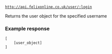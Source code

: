 <code>http://api.felixonline.co.uk/user/:login</code>

Returns the user object for the specified username

### Example response
    [
        [user_object]
    ]
